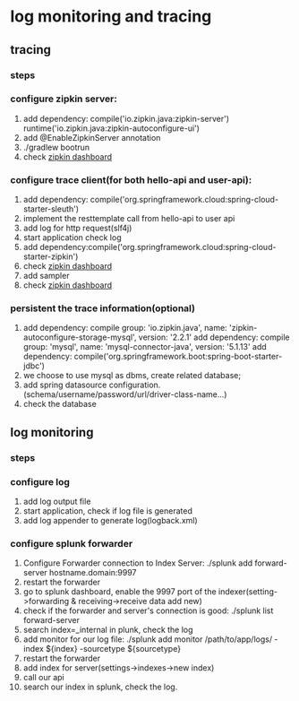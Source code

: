 # log monitoring and tracing

## tracing

### steps
### configure zipkin server:
 1. add dependency: compile('io.zipkin.java:zipkin-server') 
                   runtime('io.zipkin.java:zipkin-autoconfigure-ui')
 2. add @EnableZipkinServer annotation
 2. ./gradlew bootrun
 3. check [zipkin dashboard](http://localhost:${port}/zipkin)
 
### configure trace client(for both hello-api and user-api):
 1. add dependency: compile('org.springframework.cloud:spring-cloud-starter-sleuth')
 2. implement the resttemplate call from hello-api to user api
 3. add log for http request(slf4j)
 4. start application check log
 5. add dependency:compile('org.springframework.cloud:spring-cloud-starter-zipkin')
 6. check [zipkin dashboard](http://localhost:${port}/zipkin)
 6. add sampler
 7. check [zipkin dashboard](http://localhost:${port}/zipkin)
 
### persistent the trace information(optional)
 1. add dependency: compile group: 'io.zipkin.java', name: 'zipkin-autoconfigure-storage-mysql', version: '2.2.1'
    add dependency: compile group: 'mysql', name: 'mysql-connector-java', version: '5.1.13'
    add dependency: compile('org.springframework.boot:spring-boot-starter-jdbc')
 2. we choose to use mysql as dbms, create related database;
 3. add spring datasource configuration.(schema/username/password/url/driver-class-name...)
 4. check the database
 
## log monitoring

### steps
### configure log
 1. add log output file
 2. start application, check if log file is generated
 3. add log appender to generate log(logback.xml)
 
### configure splunk forwarder
 1. Configure Forwarder connection to Index Server: ./splunk add forward-server hostname.domain:9997
 2. restart the forwarder
 3. go to splunk dashboard, enable the 9997 port of the indexer(setting->forwarding & receiving->receive data add new)
 4. check if the forwarder and server's connection is good: ./splunk list forward-server
 5. search index=_internal in plunk, check the log
 6. add monitor for our log file: ./splunk add monitor /path/to/app/logs/ -index ${index} -sourcetype ${sourcetype}
 7. restart the forwarder
 8. add index for server(settings->indexes->new index)
 9. call our api
 10. search our index in splunk, check the log.
